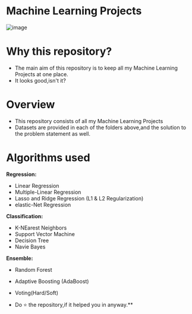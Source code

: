 # Machine Learning Projects

![image](https://user-images.githubusercontent.com/71770999/171424952-090b9bc2-ab3c-4201-85db-da19d4e7ba36.png)

# Why this repository?             
* The main aim of this repository is to keep all my Machine Learning Projects at one place.           
* It looks good,isn't it?         
          
# Overview                
* This repository consists of all my Machine Learning Projects           
* Datasets are provided in each of the folders above,and the solution to the problem statement as well.           
           
# Algorithms used               
                     
                     
**Regression:**
* Linear Regression        
* Multiple-Linear Regression           
* Lasso and Ridge Regression (L1 & L2 Regularization)          
* elastic-Net Regression          
              
**Classification:**          
* K-NEarest Neighbors        
* Support Vector Machine
*  Decision Tree        
*  Navie Bayes      
          
**Ensemble:**           
* Random Forest        
* Adaptive Boosting (AdaBoost)      
* Voting(Hard/Soft)         
          
          
* Do ⭐ the repository,if it helped you in anyway.**


